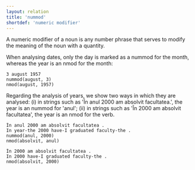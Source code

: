 ```yaml
---
layout: relation
title: 'nummod'
shortdef: 'numeric modifier'
---
```


A numeric modifier of a noun is any number phrase that serves to modify the meaning of the noun with a quantity.

When analysing dates, only the day is marked as a nummod for the month, whereas the year is an nmod for the month:

~~~ sdparse
3 august 1957
nummod(august, 3)
nmod(august, 1957)
~~~

Regarding the analysis of years, we show two ways in which they are analysed: (i) in strings such as 'În anul 2000 am absolvit facultatea.', the year is an nummod for 'anul'; (ii) in strings such as 'În 2000 am absolvit facultatea', the year is an nmod for the verb.


~~~ sdparse
În anul 2000 am absolvit facultatea .
In year-the 2000 have-I graduated faculty-the .
nummod(anul, 2000)
nmod(absolvit, anul)
~~~


~~~ sdparse
În 2000 am absolvit facultatea .
In 2000 have-I graduated faculty-the .
nmod(absolvit, 2000)
~~~
